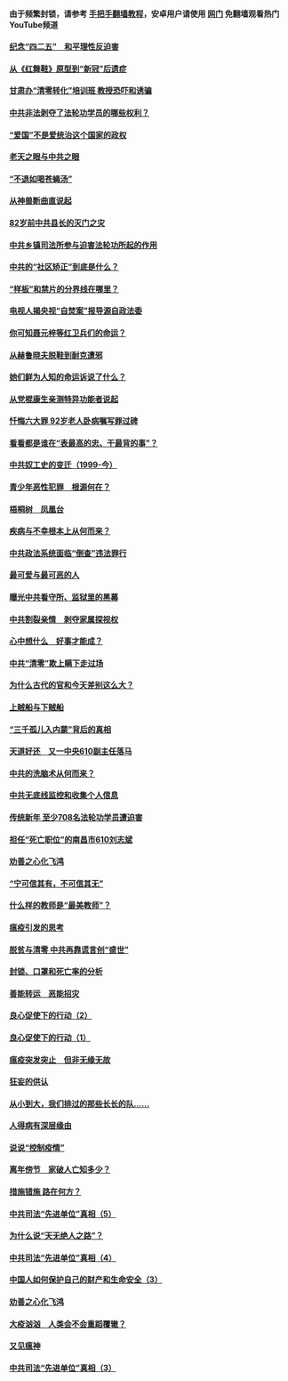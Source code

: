 #### 由于频繁封锁，请参考 [手把手翻墙教程](https://github.com/gfw-breaker/guides/wiki/)，安卓用户请使用 [网门](https://github.com/gfw-breaker/nogfw/blob/master/dl.md?t=04231300) 免翻墙观看热门YouTube频道 

#### [纪念“四二五”　和平理性反迫害](../pages/19/423660.md?t=04231300) 

#### [从《红舞鞋》原型到“新冠”后遗症](../pages/19/423509.md?t=04231300) 

#### [甘肃办“清零转化”培训班 教授恐吓和诱骗](../pages/19/423498.md?t=04231300) 

#### [中共非法剥夺了法轮功学员的哪些权利？](../pages/19/423392.md?t=04231300) 

#### [“爱国”不是爱统治这个国家的政权](../pages/19/423029.md?t=04231300) 

#### [老天之眼与中共之眼](../pages/19/423378.md?t=04231300) 

#### [“不退如喝苍蝇汤”](../pages/19/423287.md?t=04231300) 

#### [从神兽断曲直说起](../pages/19/423201.md?t=04231300) 

#### [82岁前中共县长的灭门之灾](../pages/19/423055.md?t=04231300) 

#### [中共乡镇司法所参与迫害法轮功所起的作用](../pages/19/423064.md?t=04231300) 

#### [中共的“社区矫正”到底是什么？](../pages/19/422870.md?t=04231300) 

#### [“样板”和禁片的分界线在哪里？](../pages/19/422704.md?t=04231300) 

#### [电视人揭央视“自焚案”报导源自政法委](../pages/19/422770.md?t=04231300) 

#### [你可知聂元梓等红卫兵们的命运？](../pages/19/422848.md?t=04231300) 

#### [从赫鲁晓夫脱鞋到耐克遭邪](../pages/19/422826.md?t=04231300) 

#### [她们鲜为人知的命运诉说了什么？](../pages/19/422754.md?t=04231300) 

#### [从党棍康生亲测特异功能者说起](../pages/19/422657.md?t=04231300) 

#### [忏悔六大罪 92岁老人卧病嘱写罪过碑](../pages/19/422750.md?t=04231300) 

#### [看看都是谁在“表最高的忠、干最背的事”？](../pages/19/422703.md?t=04231300) 

#### [中共奴工史的变迁（1999-今）](../pages/19/422656.md?t=04231300) 

#### [青少年恶性犯罪　根源何在？](../pages/19/422449.md?t=04231300) 

#### [梧桐树　凤凰台](../pages/19/422442.md?t=04231300) 

#### [疾病与不幸根本上从何而来？](../pages/19/422438.md?t=04231300) 

#### [中共政法系统面临“倒查”违法罪行](../pages/19/422497.md?t=04231300) 

#### [最可爱与最可恶的人](../pages/19/422448.md?t=04231300) 

#### [曝光中共看守所、监狱里的黑幕](../pages/19/422390.md?t=04231300) 

#### [中共割裂亲情　剥夺家属探视权](../pages/19/422364.md?t=04231300) 

#### [心中想什么　好事才能成？](../pages/19/422318.md?t=04231300) 

#### [中共“清零”欺上瞒下走过场](../pages/19/422306.md?t=04231300) 

#### [为什么古代的官和今天差别这么大？](../pages/19/422228.md?t=04231300) 

#### [上贼船与下贼船](../pages/19/422276.md?t=04231300) 

#### [“三千孤儿入内蒙”背后的真相](../pages/19/422229.md?t=04231300) 

#### [天道好还　又一中央610副主任落马](../pages/19/422155.md?t=04231300) 

#### [中共的洗脑术从何而来？](../pages/19/422154.md?t=04231300) 

#### [中共无底线监控和收集个人信息](../pages/19/422039.md?t=04231300) 

#### [传统新年 至少708名法轮功学员遭迫害](../pages/19/421946.md?t=04231300) 

#### [担任“死亡职位”的南昌市610刘志斌](../pages/19/421957.md?t=04231300) 

#### [劝善之心化飞鸿](../pages/19/421164.md?t=04231300) 

#### [“宁可信其有，不可信其无”](../pages/19/421691.md?t=04231300) 

#### [什么样的教师是“最美教师”？](../pages/19/421755.md?t=04231300) 

#### [瘟疫引发的思考](../pages/19/421594.md?t=04231300) 

#### [脱贫与清零 中共再靠谎言创“盛世”](../pages/19/421590.md?t=04231300) 

#### [封锁、口罩和死亡率的分析](../pages/19/421495.md?t=04231300) 

#### [善能转运　恶能招灾](../pages/19/421334.md?t=04231300) 

#### [良心促使下的行动（2）](../pages/19/421361.md?t=04231300) 

#### [良心促使下的行动（1）](../pages/19/421302.md?t=04231300) 

#### [瘟疫突发突止　但非无缘无故](../pages/19/421281.md?t=04231300) 

#### [狂妄的供认](../pages/19/421199.md?t=04231300) 

#### [从小到大，我们排过的那些长长的队……](../pages/19/421243.md?t=04231300) 

#### [人得病有深层缘由](../pages/19/420864.md?t=04231300) 

#### [说说“控制疫情”](../pages/19/420831.md?t=04231300) 

#### [离年傍节　家破人亡知多少？](../pages/19/420563.md?t=04231300) 

#### [措施错施  路在何方？](../pages/19/420076.md?t=04231300) 

#### [中共司法“先进单位”真相（5）](../pages/19/419453.md?t=04231300) 

#### [为什么说“天无绝人之路”？](../pages/19/419618.md?t=04231300) 

#### [中共司法“先进单位”真相（4）](../pages/19/419452.md?t=04231300) 

#### [中国人如何保护自己的财产和生命安全（3）](../pages/19/419405.md?t=04231300) 

#### [劝善之心化飞鸿](../pages/19/418758.md?t=04231300) 

#### [大疫汹汹　人类会不会重蹈覆辙？](../pages/19/419691.md?t=04231300) 

#### [又见瘟神](../pages/19/419225.md?t=04231300) 

#### [中共司法“先进单位”真相（3）](../pages/19/419451.md?t=04231300) 

